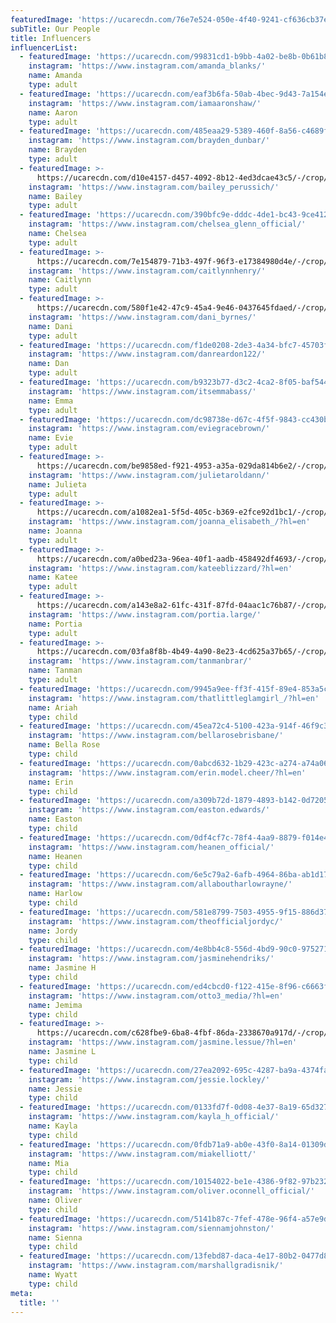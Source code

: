 ```yaml
---
featuredImage: 'https://ucarecdn.com/76e7e524-050e-4f40-9241-cf636cb37e49/'
subTitle: Our People
title: Influencers
influencerList:
  - featuredImage: 'https://ucarecdn.com/99831cd1-b9bb-4a02-be8b-0b61b81ee255/'
    instagram: 'https://www.instagram.com/amanda_blanks/'
    name: Amanda
    type: adult
  - featuredImage: 'https://ucarecdn.com/eaf3b6fa-50ab-4bec-9d43-7a154e3e991e/'
    instagram: 'https://www.instagram.com/iamaaronshaw/'
    name: Aaron
    type: adult
  - featuredImage: 'https://ucarecdn.com/485eaa29-5389-460f-8a56-c4689fefdb0e/'
    instagram: 'https://www.instagram.com/brayden_dunbar/'
    name: Brayden
    type: adult
  - featuredImage: >-
      https://ucarecdn.com/d10e4157-d457-4092-8b12-4ed3dcae43c5/-/crop/2383x3301/345,1188/-/preview/
    instagram: 'https://www.instagram.com/bailey_perussich/'
    name: Bailey
    type: adult
  - featuredImage: 'https://ucarecdn.com/390bfc9e-dddc-4de1-bc43-9ce4128e4895/'
    instagram: 'https://www.instagram.com/chelsea_glenn_official/'
    name: Chelsea
    type: adult
  - featuredImage: >-
      https://ucarecdn.com/7e154879-71b3-497f-96f3-e17384980d4e/-/crop/575x867/0,76/-/preview/
    instagram: 'https://www.instagram.com/caitlynnhenry/'
    name: Caitlynn
    type: adult
  - featuredImage: >-
      https://ucarecdn.com/580f1e42-47c9-45a4-9e46-0437645fdaed/-/crop/388x522/91,0/-/preview/
    instagram: 'https://www.instagram.com/dani_byrnes/'
    name: Dani
    type: adult
  - featuredImage: 'https://ucarecdn.com/f1de0208-2de3-4a34-bfc7-45703f2c2410/'
    instagram: 'https://www.instagram.com/danreardon122/'
    name: Dan
    type: adult
  - featuredImage: 'https://ucarecdn.com/b9323b77-d3c2-4ca2-8f05-baf544ab4029/'
    instagram: 'https://www.instagram.com/itsemmabass/'
    name: Emma
    type: adult
  - featuredImage: 'https://ucarecdn.com/dc98738e-d67c-4f5f-9843-cc430bfe936d/'
    instagram: 'https://www.instagram.com/eviegracebrown/'
    name: Evie
    type: adult
  - featuredImage: >-
      https://ucarecdn.com/be9858ed-f921-4953-a35a-029da814b6e2/-/crop/330x478/29,26/-/preview/
    instagram: 'https://www.instagram.com/julietaroldann/'
    name: Julieta
    type: adult
  - featuredImage: >-
      https://ucarecdn.com/a1082ea1-5f5d-405c-b369-e2fce92d1bc1/-/crop/352x498/59,42/-/preview/
    instagram: 'https://www.instagram.com/joanna_elisabeth_/?hl=en'
    name: Joanna
    type: adult
  - featuredImage: >-
      https://ucarecdn.com/a0bed23a-96ea-40f1-aadb-458492df4693/-/crop/650x905/105,0/-/preview/
    instagram: 'https://www.instagram.com/kateeblizzard/?hl=en'
    name: Katee
    type: adult
  - featuredImage: >-
      https://ucarecdn.com/a143e8a2-61fc-431f-87fd-04aac1c76b87/-/crop/515x724/192,0/-/preview/
    instagram: 'https://www.instagram.com/portia.large/'
    name: Portia
    type: adult
  - featuredImage: >-
      https://ucarecdn.com/03fa8f8b-4b49-4a90-8e23-4cd625a37b65/-/crop/420x622/0,0/-/preview/
    instagram: 'https://www.instagram.com/tanmanbrar/'
    name: Tanman
    type: adult
  - featuredImage: 'https://ucarecdn.com/9945a9ee-ff3f-415f-89e4-853a5c69b6e8/'
    instagram: 'https://www.instagram.com/thatlittleglamgirl_/?hl=en'
    name: Ariah
    type: child
  - featuredImage: 'https://ucarecdn.com/45ea72c4-5100-423a-914f-46f9c379defe/'
    instagram: 'https://www.instagram.com/bellarosebrisbane/'
    name: Bella Rose
    type: child
  - featuredImage: 'https://ucarecdn.com/0abcd632-1b29-423c-a274-a74a06caca22/'
    instagram: 'https://www.instagram.com/erin.model.cheer/?hl=en'
    name: Erin
    type: child
  - featuredImage: 'https://ucarecdn.com/a309b72d-1879-4893-b142-0d72054099a2/'
    instagram: 'https://www.instagram.com/easton.edwards/'
    name: Easton
    type: child
  - featuredImage: 'https://ucarecdn.com/0df4cf7c-78f4-4aa9-8879-f014e4ae9248/'
    instagram: 'https://www.instagram.com/heanen_official/'
    name: Heanen
    type: child
  - featuredImage: 'https://ucarecdn.com/6e5c79a2-6afb-4964-86ba-ab1d176b5d73/'
    instagram: 'https://www.instagram.com/allaboutharlowrayne/'
    name: Harlow
    type: child
  - featuredImage: 'https://ucarecdn.com/581e8799-7503-4955-9f15-886d3746e994/'
    instagram: 'https://www.instagram.com/theofficialjordyc/'
    name: Jordy
    type: child
  - featuredImage: 'https://ucarecdn.com/4e8bb4c8-556d-4bd9-90c0-975271d3e695/'
    instagram: 'https://www.instagram.com/jasminehendriks/'
    name: Jasmine H
    type: child
  - featuredImage: 'https://ucarecdn.com/ed4cbcd0-f122-415e-8f96-c6663ff08d32/'
    instagram: 'https://www.instagram.com/otto3_media/?hl=en'
    name: Jemima
    type: child
  - featuredImage: >-
      https://ucarecdn.com/c628fbe9-6ba8-4fbf-86da-2338670a917d/-/crop/877x1116/145,22/-/preview/
    instagram: 'https://www.instagram.com/jasmine.lessue/?hl=en'
    name: Jasmine L
    type: child
  - featuredImage: 'https://ucarecdn.com/27ea2092-695c-4287-ba9a-4374fa333f7f/'
    instagram: 'https://www.instagram.com/jessie.lockley/'
    name: Jessie
    type: child
  - featuredImage: 'https://ucarecdn.com/0133fd7f-0d08-4e37-8a19-65d327ce61f8/'
    instagram: 'https://www.instagram.com/kayla_h_official/'
    name: Kayla
    type: child
  - featuredImage: 'https://ucarecdn.com/0fdb71a9-ab0e-43f0-8a14-01309de7e507/'
    instagram: 'https://www.instagram.com/miakelliott/'
    name: Mia
    type: child
  - featuredImage: 'https://ucarecdn.com/10154022-be1e-4386-9f82-97b232d5ac51/'
    instagram: 'https://www.instagram.com/oliver.oconnell_official/'
    name: Oliver
    type: child
  - featuredImage: 'https://ucarecdn.com/5141b87c-7fef-478e-96f4-a57e9d9a62c5/'
    instagram: 'https://www.instagram.com/siennamjohnston/'
    name: Sienna
    type: child
  - featuredImage: 'https://ucarecdn.com/13febd87-daca-4e17-80b2-0477d820d404/'
    instagram: 'https://www.instagram.com/marshallgradisnik/'
    name: Wyatt
    type: child
meta:
  title: ''
---
```


